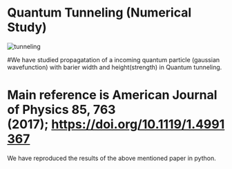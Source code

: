 
# Quantum Tunneling (Numerical Study)
![tunneling](https://user-images.githubusercontent.com/63516155/211080961-59defc4b-aa10-4f5e-9381-a7fcff9d1b70.gif)

#We have studied propagatation of a incoming quantum particle (gaussian wavefunction) with barier width and height(strength) in Quantum tunneling.
# Main reference is American Journal of Physics 85, 763 (2017); https://doi.org/10.1119/1.4991367

We have reproduced the results of the above mentioned paper in python.
